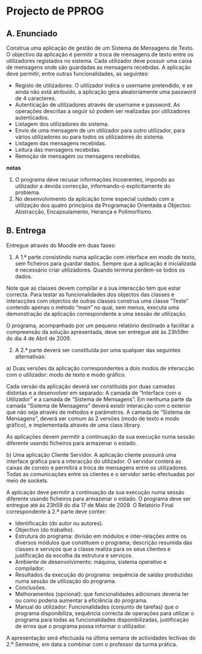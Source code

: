 Projecto de PPROG
=================

A. Enunciado
------------

Construa uma aplicação de gestão de um Sistema de Mensagens de Texto. O
objectivo da aplicação é permitir a troca de mensagens de texto entre os utilizadores
registados no sistema. Cada utilizador deve possuir uma caixa de mensagens onde são
guardadas as mensagens recebidas.
A aplicação deve permitir, entre outras funcionalidades, as seguintes:

+ Registo de utilizadores. O utilizador indica o username pretendido, e se ainda
não está atribuído, a aplicação gera aleatoriamente uma password de 4
caracteres.
+ Autenticação de utilizadores através de username e password. As operações
descritas a seguir só podem ser realizadas por utilizadores autenticados.  
+ Listagem dos utilizadores do sistema.  
+ Envio de uma mensagem de um utilizador para outro utilizador, para vários
utilizadores ou para todos os utilizadores do sistema.  
+ Listagem das mensagens recebidas.  
+ Leitura das mensagens recebidas.  
+ Remoção de mensagem ou mensagens recebidas.

__notas__

1. O programa deve recusar informações incoerentes, impondo ao utilizador a
devida correcção, informando-o explicitamente do problema.  
2. No desenvolvimento da aplicação tome especial cuidado com a utilização
dos quatro princípios da Programação Orientada a Objectos: Abstracção,
Encapsulamento, Herança e Polimorfismo.

B. Entrega
----------

Entregue através do Moodle em duas fases:

1. A 1.ª parte consistindo numa aplicação com interface em modo de texto, sem
ficheiros para guardar dados. Sempre que a aplicação é inicializada é necessário
criar utilizadores. Quando termina perdem-se todos os dados.

Note que as classes devem compilar e a sua interacção tem que estar correcta.
Para testar as funcionalidades dos objectos das classes e interacções com
objectos de outras classes construa uma classe “Teste” contendo apenas o
método “main” no qual, sem menus, executa uma demonstração da aplicação
correspondente a uma sessão de utilização.

O programa, acompanhado por um pequeno relatório destinado a facilitar a
compreensão da solução apresentada, deve ser entregue até às 23h59m do dia 4
de Abril de 2009.

2. A 2.ª parte deverá ser constituída por uma qualquer das seguintes alternativas:

a) Duas versões da aplicação correspondentes a dois modos de interacção com
o utilizador: modo de texto e modo gráfico.

Cada versão da aplicação deverá ser constituída por duas camadas distintas e
a desenvolver em separado: A camada de “Interface com o Utilizador” e a
camada de “Sistema de Mensagens”. Em nenhuma parte da camada “Sistema
de Mensagens” deverá existir interacção com o exterior que não seja através
de métodos e parâmetros. A camada de “Sistema de Mensagens”, deverá ser
comum às 2 versões (modo de texto e modo gráfico), e implementada
através de uma class library.

As aplicações devem permitir a continuação da sua execução numa sessão
diferente usando ficheiros para armazenar o estado.

b) Uma aplicação Cliente Servidor. A aplicação cliente possuirá uma interface
gráfica para a interacção do utilizador. O servidor conterá as caixas de
correio e permitirá a troca de mensagens entre os utilizadores. Todas as
comunicações entre os clientes e o servidor serão efectuadas por meio de
sockets.

A aplicação deve permitir a continuação da sua execução numa sessão
diferente usando ficheiros para armazenar o estado.
O programa deve ser entregue até às 23h59 do dia 17 de Maio de 2009.
O Relatório Final correspondente à 2.ª parte deve conter:

+ Identificação (do autor ou autores).  
+ Objectivo (do trabalho).  
+ Estrutura do programa: divisão em módulos e inter-relações entre os diversos
módulos que constituem o programa; descrição resumida das classes e
serviços que a classe realiza para os seus clientes e justificação da escolha da
estrutura e serviços.  
+ Ambiente de desenvolvimento: máquina, sistema operativo e compilador.  
+ Resultados da execução do programa: sequência de saídas produzidas numa
sessão de utilização do programa.  
+ Conclusões.  
+ Melhoramentos (opcional): que funcionalidades adicionais deveria ter ou
como poderia aumentar a eficiência do programa.  
+ Manual do utilizador: Funcionalidades (conjunto de tarefas) que o programa
disponibiliza, sequência correcta de operações para utilizar o programa para
todas as funcionalidades disponibilizadas, justificação de erros que o
programa possa informar o utilizador.

A apresentação será efectuada na última semana de actividades lectivas do 2.º
Semestre, em data a combinar com o professor da turma prática.
